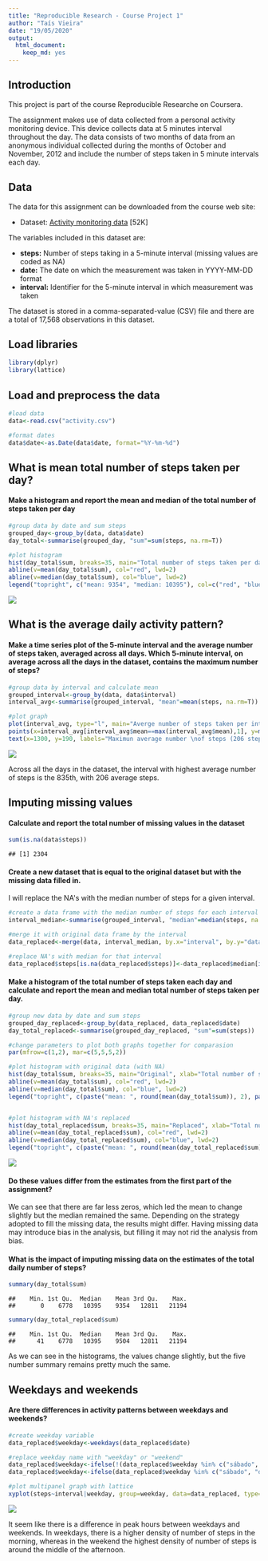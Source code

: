 ```yaml
---
title: "Reproducible Research - Course Project 1"
author: "Taís Vieira"
date: "19/05/2020"
output: 
  html_document: 
    keep_md: yes
---
```



## Introduction

This project is part of the course Reproducible Researche on Coursera.

The assignment makes use of data collected from a personal activity monitoring device. This device collects data at 5 minutes interval throughout the day. The data consists of two months of data from an anonymous individual collected during the months of October and November, 2012 and include the number of steps taken in 5 minute intervals each day.


## Data

The data for this assignment can be downloaded from the course web site:

- Dataset: [Activity monitoring data](https://d396qusza40orc.cloudfront.net/repdata%2Fdata%2Factivity.zip) [52K]

The variables included in this dataset are:

- **steps:** Number of steps taking in a 5-minute interval (missing values are coded as NA)
- **date:** The date on which the measurement was taken in YYYY-MM-DD format
- **interval:** Identifier for the 5-minute interval in which measurement was taken

The dataset is stored in a comma-separated-value (CSV) file and there are a total of 17,568 observations in this dataset.


## Load libraries


```r
library(dplyr)
library(lattice)
```


## Load and preprocess the data


```r
#load data
data<-read.csv("activity.csv") 

#format dates
data$date<-as.Date(data$date, format="%Y-%m-%d")   
```


## What is mean total number of steps taken per day?

#### Make a histogram and report the mean and median of the total number of steps taken per day


```r
#group data by date and sum steps
grouped_day<-group_by(data, data$date)
day_total<-summarise(grouped_day, "sum"=sum(steps, na.rm=T))

#plot histogram
hist(day_total$sum, breaks=35, main="Total number of steps taken per day", xlab="Total number of steps", col="gray")
abline(v=mean(day_total$sum), col="red", lwd=2)
abline(v=median(day_total$sum), col="blue", lwd=2)
legend("topright", c("mean: 9354", "median: 10395"), col=c("red", "blue"), lwd=2)
```

![](PA1_files/figure-html/unnamed-chunk-3-1.png)<!-- -->


## What is the average daily activity pattern?

#### Make a time series plot of the 5-minute interval and the average number of steps taken, averaged across all days. Which 5-minute interval, on average across all the days in the dataset, contains the maximum number of steps?


```r
#group data by interval and calculate mean
grouped_interval<-group_by(data, data$interval)
interval_avg<-summarise(grouped_interval, "mean"=mean(steps, na.rm=T))

#plot graph
plot(interval_avg, type="l", main="Averge number of steps taken per interval", xlab="Interval", ylab="Average number of steps")
points(x=interval_avg[interval_avg$mean==max(interval_avg$mean),1], y=max(interval_avg$mean), pch=19, col="red")
text(x=1300, y=190, labels="Maximun average number \nof steps (206 steps) \nat the 835th interval", cex = 0.8)
```

![](PA1_files/figure-html/unnamed-chunk-4-1.png)<!-- -->

Across all the days in the dataset, the interval with highest average number of steps is the 835th, with 206 average steps.


## Imputing missing values

#### Calculate and report the total number of missing values in the dataset


```r
sum(is.na(data$steps))
```

```
## [1] 2304
```




#### Create a new dataset that is equal to the original dataset but with the missing data filled in. 

I will replace the NA's with the median number of steps for a given interval.


```r
#create a data frame with the median number of steps for each interval
interval_median<-summarise(grouped_interval, "median"=median(steps, na.rm=T)) 

#merge it with original data frame by the interval
data_replaced<-merge(data, interval_median, by.x="interval", by.y="data$interval") 

#replace NA's with median for that interval
data_replaced$steps[is.na(data_replaced$steps)]<-data_replaced$median[is.na(data_replaced$steps)]    
```


#### Make a histogram of the total number of steps taken each day and calculate and report the mean and median total number of steps taken per day. 


```r
#group new data by date and sum steps
grouped_day_replaced<-group_by(data_replaced, data_replaced$date)
day_total_replaced<-summarise(grouped_day_replaced, "sum"=sum(steps))

#change parameters to plot both graphs together for comparasion
par(mfrow=c(1,2), mar=c(5,5,5,2))

#plot histogram with original data (with NA)
hist(day_total$sum, breaks=35, main="Original", xlab="Total number of steps", col="gray")
abline(v=mean(day_total$sum), col="red", lwd=2)
abline(v=median(day_total$sum), col="blue", lwd=2)
legend("topright", c(paste("mean: ", round(mean(day_total$sum)), 2), paste("median: ", round(median(day_total$sum)), 2)), col=c("red", "blue"), lwd=2, cex = 0.7)


#plot histogram with NA's replaced
hist(day_total_replaced$sum, breaks=35, main="Replaced", xlab="Total number of steps", col="gray")
abline(v=mean(day_total_replaced$sum), col="red", lwd=2)
abline(v=median(day_total_replaced$sum), col="blue", lwd=2)
legend("topright", c(paste("mean: ", round(mean(day_total_replaced$sum)), 2), paste("median: ", round(median(day_total_replaced$sum)), 2)), col=c("red", "blue"), lwd=2, cex = 0.7)
```

![](PA1_files/figure-html/unnamed-chunk-7-1.png)<!-- -->


#### Do these values differ from the estimates from the first part of the assignment? 

We can see that there are far less zeros, which led the mean to change slightly but the median remained the same. Depending on the strategy adopted to fill the missing data, the results might differ. Having missing data may introduce bias in the analysis, but filling it may not rid the analysis from bias.


#### What is the impact of imputing missing data on the estimates of the total daily number of steps?


```r
summary(day_total$sum)
```

```
##    Min. 1st Qu.  Median    Mean 3rd Qu.    Max. 
##       0    6778   10395    9354   12811   21194
```

```r
summary(day_total_replaced$sum)
```

```
##    Min. 1st Qu.  Median    Mean 3rd Qu.    Max. 
##      41    6778   10395    9504   12811   21194
```

As we can see in the histograms, the values change slightly, but the five number summary remains pretty much the same.


## Weekdays and weekends


#### Are there differences in activity patterns between weekdays and weekends?


```r
#create weekday variable
data_replaced$weekday<-weekdays(data_replaced$date)

#replace weekday name with "weekday" or "weekend"
data_replaced$weekday<-ifelse(!(data_replaced$weekday %in% c("sábado", "domingo")), "weekday", data_replaced$weekday)
data_replaced$weekday<-ifelse(data_replaced$weekday %in% c("sábado", "domingo"), "weekend", data_replaced$weekday)

#plot multipanel graph with lattice
xyplot(steps~interval|weekday, group=weekday, data=data_replaced, type="l")
```

![](PA1_files/figure-html/unnamed-chunk-9-1.png)<!-- -->

It seem like there is a difference in peak hours between weekdays and weekends. In weekdays, there is a higher density of number of steps in the morning, whereas in the weekend the highest density of number of steps is around the middle of the afternoon.  





















